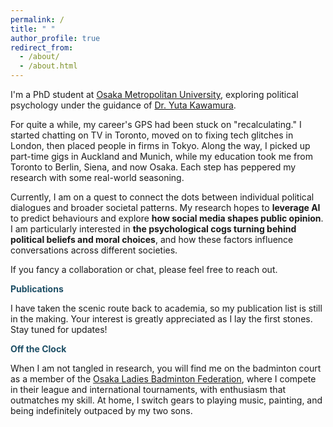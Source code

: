 ```yaml
---
permalink: /
title: " "
author_profile: true
redirect_from: 
  - /about/
  - /about.html
---
```


I'm a PhD student at [Osaka Metropolitan University](https://www.omu.ac.jp/), exploring political psychology under the guidance of [Dr. Yuta Kawamura](https://ytkm2.github.io/MyWebsite/english.html).

For quite a while, my career's GPS had been stuck on "recalculating." I started chatting on TV in Toronto, moved on to fixing tech glitches in London, then placed people in firms in Tokyo. Along the way, I picked up part-time gigs in Auckland and Munich, while my education took me from Toronto to Berlin, Siena, and now Osaka. Each step has peppered my research with some real-world seasoning.

Currently, I am on a quest to connect the dots between individual political dialogues and broader societal patterns. My research hopes to **leverage AI** to predict behaviours and explore **how social media shapes public opinion**. I am particularly interested in **the psychological cogs turning behind political beliefs and moral choices**, and how these factors influence conversations across different societies.

If you fancy a collaboration or chat, please feel free to reach out.

<span style="color: #1e4f66;">**Publications**</span>

I have taken the scenic route back to academia, so my publication list is still in the making. Your interest is greatly appreciated as I lay the first stones. Stay tuned for updates!

<span style="color: #1e4f66;">**Off the Clock**</span>

When I am not tangled in research, you will find me on the badminton court as a member of the [Osaka Ladies Badminton Federation](https://www.jlbad.gr.jp/index.php/), where I compete in their league and international tournaments, with enthusiasm that outmatches my skill. At home, I switch gears to playing music, painting, and being indefinitely outpaced by my two sons.

